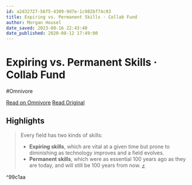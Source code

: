```yaml
---
id: a2d32727-56f5-4309-9d7e-1c982bf74c93
title: Expiring vs. Permanent Skills · Collab Fund
author: Morgan Housel
date_saved: 2023-08-16 22:43:40
date_published: 2020-08-12 17:49:00
---
```


# Expiring vs. Permanent Skills · Collab Fund
#Omnivore

[Read on Omnivore](https://omnivore.app/me/expiring-vs-permanent-skills-collab-fund-18a01609131)
[Read Original](https://collabfund.com/blog/expiring-vs-permanent-skills)

## Highlights

> Every field has two kinds of skills:
> 
> * **Expiring skills**, which are vital at a given time but prone to diminishing as technology improves and a field evolves.
> * **Permanent skills**, which were as essential 100 years ago as they are today, and will still be 100 years from now. [⤴️](https://omnivore.app/me/expiring-vs-permanent-skills-collab-fund-18a01609131#56a2651b-2625-4f9d-b359-87706332a0bc) 

^99c1aa

